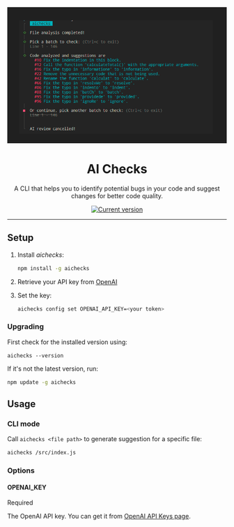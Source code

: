 <div align="center">
  <div>
    <img src="./.github/demo_ai.png" alt="AI Checks"/>
    <h1 align="center">AI Checks</h1>
  </div>
	<p>A CLI that helps you to identify potential bugs in your code and suggest changes for better code quality.</p>
	<a href="https://www.npmjs.com/package/aichecks"><img src="https://img.shields.io/npm/v/aichecks" alt="Current version"></a>
</div>

---

## Setup


1. Install _aichecks_:

    ```sh
    npm install -g aichecks
    ```

2. Retrieve your API key from [OpenAI](https://platform.openai.com/account/api-keys)


3. Set the key:

    ```sh
    aichecks config set OPENAI_API_KEY=<your token>
    ```


### Upgrading

First check for the installed version using:
```
aichecks --version
```

If it's not the latest version, run:
```sh
npm update -g aichecks
```

## Usage
### CLI mode

Call `aichecks <file path>` to generate suggestion for a specific file:

```sh
aichecks /src/index.js
```

### Options
#### OPENAI_KEY

Required

The OpenAI API key. You can get it from [OpenAI API Keys page](https://platform.openai.com/account/api-keys).
